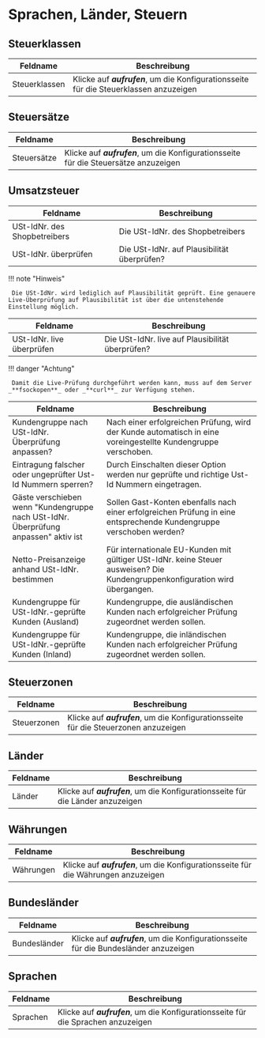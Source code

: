 # Sprachen, Länder, Steuern

## Steuerklassen

|Feldname|Beschreibung|
|--------|------------|
|Steuerklassen|Klicke auf _**aufrufen**_, um die Konfigurationsseite für die Steuerklassen anzuzeigen|

## Steuersätze

|Feldname|Beschreibung|
|--------|------------|
|Steuersätze|Klicke auf _**aufrufen**_, um die Konfigurationsseite für die Steuersätze anzuzeigen|

## Umsatzsteuer

|Feldname|Beschreibung|
|--------|------------|
|USt-IdNr. des Shopbetreibers|Die USt-IdNr. des Shopbetreibers|
|USt-IdNr. überprüfen|Die USt-IdNr. auf Plausibilität überprüfen?|

!!! note "Hinweis"

	 Die USt-IdNr. wird lediglich auf Plausibilität geprüft. Eine genauere Live-Überprüfung auf Plausibilität ist über die untenstehende Einstellung möglich.

|Feldname|Beschreibung|
|--------|------------|
|USt-IdNr. live überprüfen|Die USt-IdNr. live auf Plausibilität überprüfen?|

!!! danger "Achtung"

	 Damit die Live-Prüfung durchgeführt werden kann, muss auf dem Server _**fsockopen**_ oder _**curl**_ zur Verfügung stehen.

|Feldname|Beschreibung|
|--------|------------|
|Kundengruppe nach USt-IdNr. Überprüfung anpassen?|Nach einer erfolgreichen Prüfung, wird der Kunde automatisch in eine voreingestellte Kundengruppe verschoben.|
|Eintragung falscher oder ungeprüfter Ust-Id Nummern sperren?|Durch Einschalten dieser Option werden nur geprüfte und richtige Ust-Id Nummern eingetragen.|
|Gäste verschieben wenn "Kundengruppe nach USt-IdNr. Überprüfung anpassen" aktiv ist|Sollen Gast-Konten ebenfalls nach einer erfolgreichen Prüfung in eine entsprechende Kundengruppe verschoben werden?|
|Netto-Preisanzeige anhand USt-IdNr. bestimmen|Für internationale EU-Kunden mit gültiger USt-IdNr. keine Steuer ausweisen? Die Kundengruppenkonfiguration wird übergangen.|
|Kundengruppe für USt-IdNr.-geprüfte Kunden \(Ausland\)|Kundengruppe, die ausländischen Kunden nach erfolgreicher Prüfung zugeordnet werden sollen.|
|Kundengruppe für USt-IdNr.-geprüfte Kunden \(Inland\)|Kundengruppe, die inländischen Kunden nach erfolgreicher Prüfung zugeordnet werden sollen.|

## Steuerzonen

|Feldname|Beschreibung|
|--------|------------|
|Steuerzonen|Klicke auf _**aufrufen**_, um die Konfigurationsseite für die Steuerzonen anzuzeigen|

## Länder

|Feldname|Beschreibung|
|--------|------------|
|Länder|Klicke auf _**aufrufen**_, um die Konfigurationsseite für die Länder anzuzeigen|

## Währungen 

|Feldname|Beschreibung|
|--------|------------|
|Währungen|Klicke auf _**aufrufen**_, um die Konfigurationsseite für die Währungen anzuzeigen|

## Bundesländer 

|Feldname|Beschreibung|
|--------|------------|
|Bundesländer|Klicke auf _**aufrufen**_, um die Konfigurationsseite für die Bundesländer anzuzeigen|

## Sprachen

|Feldname|Beschreibung|
|--------|------------|
|Sprachen|Klicke auf _**aufrufen**_, um die Konfigurationsseite für die Sprachen anzuzeigen|



